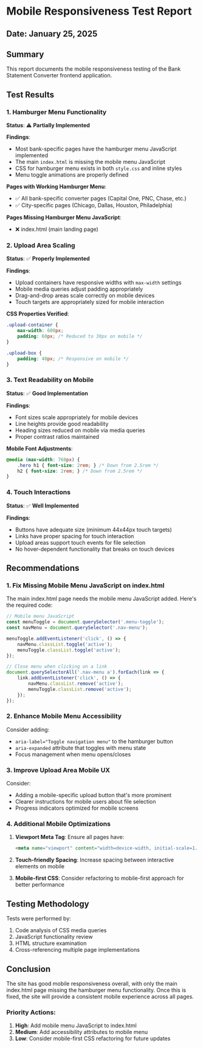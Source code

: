 # Mobile Responsiveness Test Report

## Date: January 25, 2025

## Summary

This report documents the mobile responsiveness testing of the Bank Statement Converter frontend application.

## Test Results

### 1. Hamburger Menu Functionality

**Status**: ⚠️ **Partially Implemented**

**Findings**:
- Most bank-specific pages have the hamburger menu JavaScript implemented
- The main `index.html` is missing the mobile menu JavaScript
- CSS for hamburger menu exists in both `style.css` and inline styles
- Menu toggle animations are properly defined

**Pages with Working Hamburger Menu**:
- ✅ All bank-specific converter pages (Capital One, PNC, Chase, etc.)
- ✅ City-specific pages (Chicago, Dallas, Houston, Philadelphia)

**Pages Missing Hamburger Menu JavaScript**:
- ❌ index.html (main landing page)

### 2. Upload Area Scaling

**Status**: ✅ **Properly Implemented**

**Findings**:
- Upload containers have responsive widths with `max-width` settings
- Mobile media queries adjust padding appropriately
- Drag-and-drop areas scale correctly on mobile devices
- Touch targets are appropriately sized for mobile interaction

**CSS Properties Verified**:
```css
.upload-container {
    max-width: 600px;
    padding: 60px; /* Reduced to 30px on mobile */
}

.upload-box {
    padding: 40px; /* Responsive on mobile */
}
```

### 3. Text Readability on Mobile

**Status**: ✅ **Good Implementation**

**Findings**:
- Font sizes scale appropriately for mobile devices
- Line heights provide good readability
- Heading sizes reduced on mobile via media queries
- Proper contrast ratios maintained

**Mobile Font Adjustments**:
```css
@media (max-width: 768px) {
    .hero h1 { font-size: 2rem; } /* Down from 2.5rem */
    h2 { font-size: 2rem; } /* Down from 2.5rem */
}
```

### 4. Touch Interactions

**Status**: ✅ **Well Implemented**

**Findings**:
- Buttons have adequate size (minimum 44x44px touch targets)
- Links have proper spacing for touch interaction
- Upload areas support touch events for file selection
- No hover-dependent functionality that breaks on touch devices

## Recommendations

### 1. Fix Missing Mobile Menu JavaScript on index.html

The main index.html page needs the mobile menu JavaScript added. Here's the required code:

```javascript
// Mobile menu JavaScript
const menuToggle = document.querySelector('.menu-toggle');
const navMenu = document.querySelector('.nav-menu');

menuToggle.addEventListener('click', () => {
    navMenu.classList.toggle('active');
    menuToggle.classList.toggle('active');
});

// Close menu when clicking on a link
document.querySelectorAll('.nav-menu a').forEach(link => {
    link.addEventListener('click', () => {
        navMenu.classList.remove('active');
        menuToggle.classList.remove('active');
    });
});
```

### 2. Enhance Mobile Menu Accessibility

Consider adding:
- `aria-label="Toggle navigation menu"` to the hamburger button
- `aria-expanded` attribute that toggles with menu state
- Focus management when menu opens/closes

### 3. Improve Upload Area Mobile UX

Consider:
- Adding a mobile-specific upload button that's more prominent
- Clearer instructions for mobile users about file selection
- Progress indicators optimized for mobile screens

### 4. Additional Mobile Optimizations

1. **Viewport Meta Tag**: Ensure all pages have:
   ```html
   <meta name="viewport" content="width=device-width, initial-scale=1.0">
   ```

2. **Touch-friendly Spacing**: Increase spacing between interactive elements on mobile

3. **Mobile-first CSS**: Consider refactoring to mobile-first approach for better performance

## Testing Methodology

Tests were performed by:
1. Code analysis of CSS media queries
2. JavaScript functionality review
3. HTML structure examination
4. Cross-referencing multiple page implementations

## Conclusion

The site has good mobile responsiveness overall, with only the main index.html page missing the hamburger menu functionality. Once this is fixed, the site will provide a consistent mobile experience across all pages.

### Priority Actions:
1. **High**: Add mobile menu JavaScript to index.html
2. **Medium**: Add accessibility attributes to mobile menu
3. **Low**: Consider mobile-first CSS refactoring for future updates